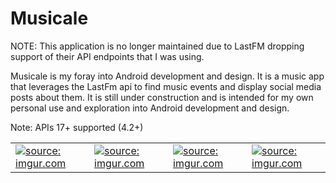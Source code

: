 Musicale
========
NOTE: This application is no longer maintained due to LastFM dropping support of their API endpoints that I was using.

Musicale is my foray into Android development and design. It is a music app that leverages the LastFm api to find music events and display social media posts about them. It is still under construction and is intended for my own personal use and exploration into Android development and design.

Note: APIs 17+ supported (4.2+)

<table style="width:100%">
  <tr>
    <td>
      <a href="http://imgur.com/oCAvtlI"><img src="http://i.imgur.com/oCAvtlIl.png" title="source: imgur.com" /></a>     </td>
    <td>
      <a href="http://imgur.com/xOff4qs"><img src="http://i.imgur.com/xOff4qsl.png" title="source: imgur.com" /></a>     </td>
    <td>
      <a href="http://imgur.com/MGUMzE6"><img src="http://i.imgur.com/MGUMzE6l.png" title="source: imgur.com" /></a>     </td>
    <td>
      <a href="http://imgur.com/zZS2DzK"><img src="http://i.imgur.com/zZS2DzKl.png" title="source: imgur.com" /></a>
    </td>
  </tr>
</table>
